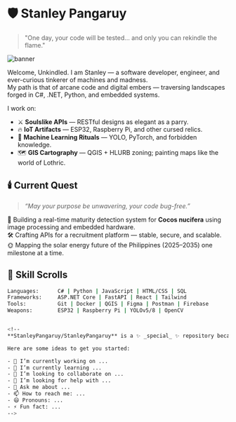 # 🛡️ Stanley Pangaruy
> "One day, your code will be tested... and only you can rekindle the flame."

![banner](https://i.imgur.com/3Z2Rnix.png) <!-- Optional: Replace with your own banner image -->

Welcome, Unkindled. I am Stanley — a software developer, engineer, and ever-curious tinkerer of machines and madness.  
My path is that of arcane code and digital embers — traversing landscapes forged in C#, .NET, Python, and embedded systems.

I work on:
- ⚔️ **Soulslike APIs** — RESTful designs as elegant as a parry.
- 🔥 **IoT Artifacts** — ESP32, Raspberry Pi, and other cursed relics.
- 🧠 **Machine Learning Rituals** — YOLO, PyTorch, and forbidden knowledge.
- 🗺️ **GIS Cartography** — QGIS + HLURB zoning; painting maps like the world of Lothric.

## 🕯️ Current Quest
> *“May your purpose be unwavering, your code bug-free.”*

🔧 Building a real-time maturity detection system for **Cocos nucifera** using image processing and embedded hardware.  
🛠️ Crafting APIs for a recruitment platform — stable, secure, and scalable.  
🌞 Mapping the solar energy future of the Philippines (2025–2035) one milestone at a time.

## 📜 Skill Scrolls
```bash
Languages:      C# | Python | JavaScript | HTML/CSS | SQL
Frameworks:     ASP.NET Core | FastAPI | React | Tailwind
Tools:          Git | Docker | QGIS | Figma | Postman | Firebase
Weapons:        ESP32 | Raspberry Pi | YOLOv5/8 | OpenCV


<!--
**StanleyPangaruy/StanleyPangaruy** is a ✨ _special_ ✨ repository because its `README.md` (this file) appears on your GitHub profile.

Here are some ideas to get you started:

- 🔭 I’m currently working on ...
- 🌱 I’m currently learning ...
- 👯 I’m looking to collaborate on ...
- 🤔 I’m looking for help with ...
- 💬 Ask me about ...
- 📫 How to reach me: ...
- 😄 Pronouns: ...
- ⚡ Fun fact: ...
-->
